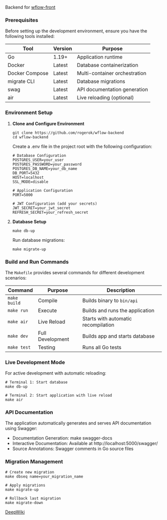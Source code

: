 Backend for [wflow-front](https://github.com/rogerok/wflow-backend)

### Prerequisites

Before setting up the development environment, ensure you have the following tools installed:

| Tool           | Version | Purpose                       |
|----------------|---------|-------------------------------|
| Go             | 1.19+   | Application runtime           |
| Docker         | Latest  | Database containerization     |
| Docker Compose | Latest  | Multi-container orchestration |
| migrate CLI    | Latest  | Database migrations           |
| swag           | Latest  | API documentation generation  |
| air            | Latest  | Live reloading (optional)     |

### Environment Setup

1. **Clone and Configure Environment**
    ```
    git clone https://github.com/rogerok/wflow-backend
    cd wflow-backend
    ```
    Create a .env file in the project root with the following configuration:
    ```
    # Database Configuration
    POSTGRES_USER=your_user
    POSTGRES_PASSWORD=your_password
    POSTGRES_DB_NAME=your_db_name
    DB_PORT=5432
    HOST=localhost
    SSL_MODE=disable
    
    # Application Configuration
    PORT=5000
    
    # JWT Configuration (add your secrets)
    JWT_SECRET=your_jwt_secret
    REFRESH_SECRET=your_refresh_secret
    ```

2. **Database Setup**
    ```
    make db-up
    ```
    Run database migrations:
    ```
   make migrate-up
   ```

### Build and Run Commands

The `Makefile` provides several commands for different development scenarios:

| Command      | Purpose           | Description                          |
|--------------|-------------------|--------------------------------------|
| `make build` | Compile           | Builds binary to `bin/api`           |
| `make run`   | Execute           | Builds and runs the application      |
| `make air`   | Live Reload       | Starts with automatic recompilation  |
| `make dev`   | Full Development  | Builds app and starts database       |
| `make test`  | Testing           | Runs all Go tests                    |

### Live Development Mode
For active development with automatic reloading:

```
# Terminal 1: Start database
make db-up

# Terminal 2: Start application with live reload
make air
```

### API Documentation
The application automatically generates and serves API documentation using Swagger:

- Documentation Generation: make swagger-docs
- Interactive Documentation: Available at http://localhost:5000/swagger/
- Source Annotations: Swagger comments in Go source files

### Migration Management
```
# Create new migration
make dbseq name=your_migration_name

# Apply migrations
make migrate-up

# Rollback last migration
make migrate-down
```

[DeepWiki](https://deepwiki.com/rogerok/wflow-backend)

